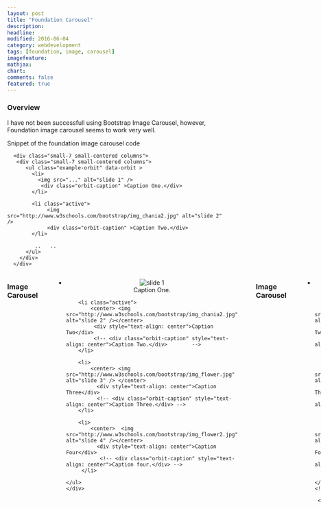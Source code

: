 ```yaml
---
layout: post
title: "Foundation Carousel"
description: 
headline: 
modified: 2016-06-04
category: webdevelopment
tags: [foundation, image, carousel]
imagefeature: 
mathjax: 
chart: 
comments: false
featured: true
---
```

### Overview

I have not been successfull using Bootstrap Image Carousel, however, Foundation image carousel seems to work very well.

Snippet of the foundation image carousel code



````
  <div class="small-7 small-centered columns">
   <div class="small-7 small-centered columns">
      <ul class="example-orbit" data-orbit >	
		<li>
		  <img src="..." alt="slide 1" />
		   <div class="orbit-caption" >Caption One.</div>
		</li>

		<li class="active">
			 <img src="http://www.w3schools.com/bootstrap/img_chania2.jpg" alt="slide 2" /> 
			 <div class="orbit-caption" >Caption Two.</div>		 
		</li>
		
		 ..   ..
      </ul>
	</div>
  </div>		 

````  
  

<!--   Foundation Image Carousel   1-->		
 	
 <div class="small-9 small-centered columns">
 <h3>Image Carousel</h3>
  <br/>
	<div class="small-9 small-centered columns">
    <ul class="example-orbit" data-orbit >	
		<li>
			<center> <img src="http://www.w3schools.com/bootstrap/img_chania.jpg" alt="slide 1" /></center>
		   <div style="text-align: center">Caption One.</div>
		</li>

		<li class="active">
			<center> <img src="http://www.w3schools.com/bootstrap/img_chania2.jpg" alt="slide 2" /></center> 
		     <div style="text-align: center">Caption Two</div>
			 <!-- <div class="orbit-caption" style="text-align: center">Caption Two.</div>		  -->
		</li>

		<li>
			<center> <img src="http://www.w3schools.com/bootstrap/img_flower.jpg" alt="slide 3" /> </center>
		      <div style="text-align: center">Caption Three</div>
			  <!-- <div class="orbit-caption" style="text-align: center">Caption Three.</div> -->
		</li>

		<li>
			<center>  <img src="http://www.w3schools.com/bootstrap/img_flower2.jpg" alt="slide 4" /></center>
		      <div style="text-align: center">Caption Four</div>
			   <!-- <div class="orbit-caption" style="text-align: center">Caption four.</div> -->
		 </li> 

    </ul>
	</div>
   </div>
 <!--  End  Foundation Image Carousel   1-->	 
  
  <br/>
  
<!--   Foundation Image Carousel   2-->		
 	
 <!-- <div class="small-9 small-centered columns"> -->
 <h3>Image Carousel</h3>
  <br/>
  <div class="orbit-container">
	<!-- <div class="small-9 small-centered columns"> -->
    <ul data-orbit  class="example-orbit orbit-slides-container"  >	
		<li>
			<center> <img src="http://www.w3schools.com/bootstrap/img_chania.jpg" alt="slide 1" /></center>
		   <div style="text-align: center">Caption One.</div>
		</li>

		<li class="active">
			<center> <img src="http://www.w3schools.com/bootstrap/img_chania2.jpg" alt="slide 2" /></center> 
		     <div style="text-align: center">Caption Two</div>
			 <!-- <div class="orbit-caption" style="text-align: center">Caption Two.</div>		  -->
		</li>

		<li>
			<center> <img src="http://www.w3schools.com/bootstrap/img_flower.jpg" alt="slide 3" /> </center>
		      <div style="text-align: center">Caption Three</div>
			  <!-- <div class="orbit-caption" style="text-align: center">Caption Three.</div> -->
		</li>

		<li>
			<center>  <img src="http://www.w3schools.com/bootstrap/img_flower2.jpg" alt="slide 4" /></center>
		      <div style="text-align: center">Caption Four</div>
			   <!-- <div class="orbit-caption" style="text-align: center">Caption four.</div> -->
		 </li> 

    </ul>
	<!-- </div>  <!-- small-9 small-centered columns --> -->
	
	 <!-- Navigation Arrows -->
	  <a href="#" class="orbit-prev">Prev <span></span></a>
	  <a href="#" class="orbit-next">Next <span></span></a>

	  <!-- Slide Numbers -->
	  <div class="orbit-slide-number">
		<span>1</span> of <span>4/span>
	  </div>	
	
	
	  <!-- Timer and Play/Pause Button -->
	  <div class="orbit-timer">
		<span></span>
		<div class="orbit-progress"></div>
	  </div>   
   
     
  </div> <!-- end orbit container -->	
 <!-- </div>  <!-- small-9 small-centered columns --> -->
<!-- Bullets -->
<ol class="orbit-bullets">
  <li data-orbit-slide-number="1"></li>
  <li data-orbit-slide-number="2" class="active"></li>
  <li data-orbit-slide-number="3"></li>
  <li data-orbit-slide-number="4"></li>
  </ol>

 <!--  End  Foundation Image Carousel   2-->	  
  
